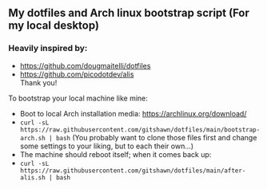 ## My dotfiles and Arch linux bootstrap script (For my local desktop)

### Heavily inspired by:
- https://github.com/dougmaitelli/dotfiles
- https://github.com/picodotdev/alis
<BR>Thank you!

To bootstrap your local machine like mine:
- Boot to local Arch installation media:
  https://archlinux.org/download/
- `curl -sL https://raw.githubusercontent.com/gitshawn/dotfiles/main/bootstrap-arch.sh | bash`
(You probably want to clone those files first and change some settings to your liking, but to each their own...)
- The machine should reboot itself; when it comes back up:
- `curl -sL https://raw.githubusercontent.com/gitshawn/dotfiles/main/after-alis.sh | bash`

